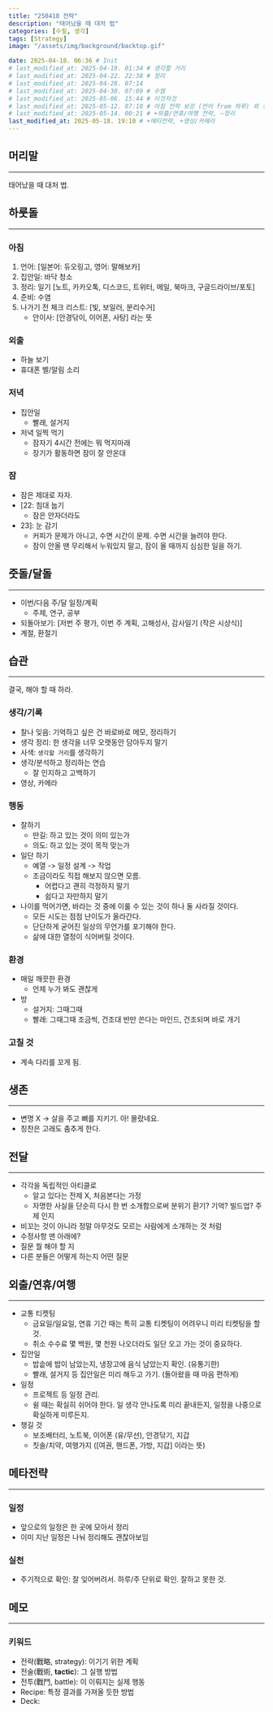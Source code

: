 ```yaml
---
title: "250418 전략"
description: "태어났을 때 대처 법"
categories: [수필, 생각]
tags: [Strategy]
image: "/assets/img/background/backtop.gif"

date: 2025-04-18. 06:36 # Init
# last_modified_at: 2025-04-19. 01:34 # 생각할 거리
# last_modified_at: 2025-04-22. 22:38 # 정리
# last_modified_at: 2025-04-28. 07:14
# last_modified_at: 2025-04-30. 07:09 # 수염
# last_modified_at: 2025-05-06. 15:44 # 이것저것
# last_modified_at: 2025-05-12. 07:10 # 아침 전략 보강 (언어 from 하루) 외 정리
# last_modified_at: 2025-05-14. 00:21 # +외출/연휴/여행 전략, ~정리
last_modified_at: 2025-05-18. 19:10 # +메타전략, +영상/카메라
---
```


## 머리말

---

태어났을 때 대처 법.  

## 하룻돌

---

### 아침

1. 언어: \[일본어: 듀오링고, 영어: 말해보카\]
2. 집안일: 바닥 청소
3. 정리: 일기 \[노트, 카카오톡, 디스코드, 트위터, 메일, 북마크, 구글드라이브/포토\]
4. 준비: 수염
5. 나가기 전 체크 리스트: \[빛, 보일러, 분리수거\]
   - 안이사: \[안경닦이, 이어폰, 사탕\] 라는 뜻

### 외출

- 하늘 보기
- 휴대폰 벨/알림 소리

### 저녁

- 집안일
  - 빨래, 설거지
- 저녁 일찍 먹기
  - 잠자기 4시간 전에는 뭐 먹지마래
  - 장기가 활동하면 잠이 잘 안온대

### 잠

- 잠은 제대로 자자.
- \[22: 침대 눕기
  - 잠은 안자더라도
- 23\]: 눈 감기
  - 커피가 문제가 아니고, 수면 시간이 문제. 수면 시간을 늘려야 한다.
  - 잠이 안올 땐 무리해서 누워있지 말고, 잠이 올 때까지 심심한 일을 하기.

## 줏돌/달돌

---

- 이번/다음 주/달 일정/계획
  - 주제, 연구, 공부
- 되돌아보기: \[저번 주 평가, 이번 주 계획, 고해성사, 감사일기 (작은 시상식)\]
- 계절, 환절기

## 습관

---

결국, 해야 할 때 하라.  

### 생각/기록

- 찰나 잊음: 기억하고 싶은 건 바로바로 메모, 정리하기
- 생각 정리: 한 생각을 너무 오랫동안 담아두지 말기
- 사색: `생각할 거리`를 생각하기
- 생각/분석하고 정리하는 연습
  - 잘 인지하고 고백하기
- 영상, 카메라

### 행동

- 잘하기
  - 딴길: 하고 있는 것이 의미 있는가
  - 의도: 하고 있는 것이 목적 맞는가
- 일단 하기
  - 예열 -> 일정 설계 -> 작업
  - 조금이라도 직접 해보지 않으면 모름.
    - 어렵다고 괜히 걱정하지 말기
    - 쉽다고 자만하지 말기
- 나이를 먹어가면, 바라는 것 중에 이룰 수 있는 것이 하나 둘 사라질 것이다.
  - 모든 시도는 점점 난이도가 올라간다.
  - 단단하게 굳어진 일상의 무언가를 포기해야 한다.
  - 삶에 대한 열정이 식어버릴 것이다.

### 환경

- 매일 깨끗한 환경
  - 언제 누가 봐도 괜찮게
- 방
  - 설거지: 그때그때
  - 빨래: 그때그때 조금씩, 건조대 반만 쓴다는 마인드, 건조되며 바로 개기

### 고칠 것

- 계속 다리를 꼬게 됨.

## 생존

---

- 변명 X -> 살을 주고 뼈를 지키기. 아! 몰랐네요.
- 칭찬은 고래도 춤추게 한다.

## 전달

---

- 각각을 독립적인 아티클로
  - 알고 있다는 전제 X, 처음본다는 가정
  - 자명한 사실을 단순히 다시 한 번 소개함으로써 분위기 환기? 기억? 빌드업? 주제 인지
- 비꼬는 것이 아니라 정말 아무것도 모르는 사람에게 소개하는 것 처럼
- 수정사항 맨 아래에?
- 질문 뭘 해야 할 지
- 다른 분들은 어떻게 하는지 어떤 질문

## 외출/연휴/여행

---

- 교통 티켓팅
  - 금요일/일요일, 연휴 기간 때는 특히 교통 티켓팅이 어려우니 미리 티켓팅을 할 것.
  - 취소 수수료 몇 백원, 몇 천원 나오더라도 일단 오고 가는 것이 중요하다.
- 집안일
  - 밥솥에 밥이 남았는지, 냉장고에 음식 남았는지 확인. (유통기한)
  - 빨래, 설거지 등 집안일은 미리 해두고 가기. (돌아왔을 때 마음 편하게)
- 일정
  - 프로젝트 등 일정 관리.
  - 쉴 때는 확실히 쉬어야 한다. 일 생각 안나도록 미리 끝내든지, 일정을 나중으로 확실하게 미루든지.
- 챙길 것
  - 보조배터리, 노트북, 이어폰 (유/무선), 안경닦기, 지갑
  - 칫솔/치약, 여행가지 (\[여권, 핸드폰, 가방, 지갑\] 이라는 뜻)

## 메타전략

---

### 일정

- 앞으로의 일정은 한 곳에 모아서 정리
- 이미 지난 일정은 나눠 정리해도 괜찮아보임

### 실천

- 주기적으로 확인: 잘 잊어버려서. 하루/주 단위로 확인. 잘하고 못한 것.

## 메모

---

### 키워드

- 전략(戰略, strategy): 이기기 위한 계획
- 전술(戰術, **tactic**): 그 실행 방법
- 전투(戰鬥, battle): 이 이뤄지는 실제 행동
- Recipe: 특정 결과를 가져올 듯한 방법
- Deck:
